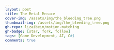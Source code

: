 ```yaml
---
layout: post
title: The Metal Menace
cover-img: /assets/img/the_bleeding_tree.png
thumbnail-img: /assets/img/the_bleeding_tree.png
gh-repo: lizaibeim/motion-matching
gh-badge: [star, fork, follow]
tags: [Game Development, AI, C#]
comments: true
---
```


